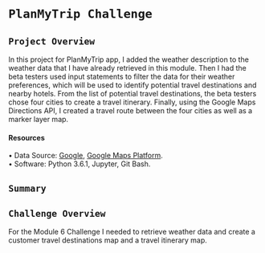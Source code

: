 # `PlanMyTrip Challenge`


 ## `Project Overview ` 
 
 
In this project for PlanMyTrip app, I added the weather description to the weather data that I have already retrieved in this module. Then I had the beta testers used input statements to filter the data for their weather preferences, which will be used to identify potential travel destinations and nearby hotels. From the list of potential travel destinations, the beta testers chose four cities to create a travel itinerary. Finally, using the Google Maps Directions API, I created a travel route between the four cities as well as a marker layer map. <br/>
 #### Resources
 
 
•	Data Source: [Google]( Google), [Google Maps Platform](https://developers.google.com/maps). <br/>
•	Software: Python 3.6.1, Jupyter, Git Bash.


## `Summary`


## `Challenge Overview`


For the Module 6 Challenge I needed to retrieve weather data and create a customer travel destinations map and a travel itinerary map. <br/>


